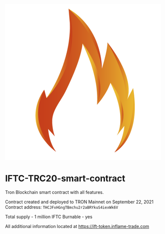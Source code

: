 ![Inflame Trade Logo](/images/IT-532.png)

# IFTC-TRC20-smart-contract
Tron Blockchain smart contract with all features.

Contract created and deployed to TRON Mainnet on September 22, 2021
Contract address:
`THCJFxHGngTBmchu2r2aBRYkuS4iexWk6V`

Total supply - 1 million IFTC
Burnable - yes

All additional information located at https://ift-token.inflame-trade.com

